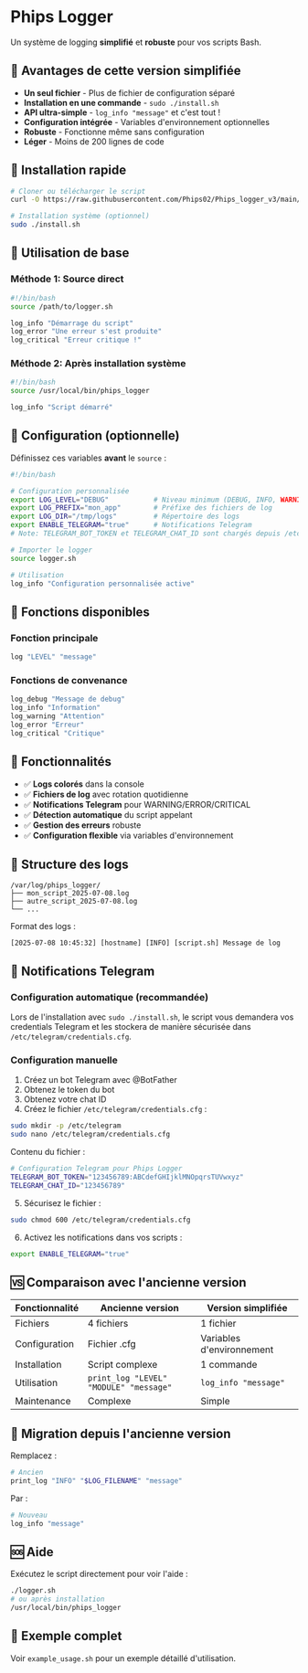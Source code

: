 # Phips Logger

Un système de logging **simplifié** et **robuste** pour vos scripts Bash.

## 🎯 Avantages de cette version simplifiée

- **Un seul fichier** - Plus de fichier de configuration séparé
- **Installation en une commande** - `sudo ./install.sh`
- **API ultra-simple** - `log_info "message"` et c'est tout !
- **Configuration intégrée** - Variables d'environnement optionnelles
- **Robuste** - Fonctionne même sans configuration
- **Léger** - Moins de 200 lignes de code

## 🚀 Installation rapide

```bash
# Cloner ou télécharger le script
curl -O https://raw.githubusercontent.com/Phips02/Phips_logger_v3/main/logger.sh

# Installation système (optionnel)
sudo ./install.sh
```

## 📖 Utilisation de base

### Méthode 1: Source direct
```bash
#!/bin/bash
source /path/to/logger.sh

log_info "Démarrage du script"
log_error "Une erreur s'est produite"
log_critical "Erreur critique !"
```

### Méthode 2: Après installation système
```bash
#!/bin/bash
source /usr/local/bin/phips_logger

log_info "Script démarré"
```

## 🔧 Configuration (optionnelle)

Définissez ces variables **avant** le `source` :

```bash
#!/bin/bash

# Configuration personnalisée
export LOG_LEVEL="DEBUG"           # Niveau minimum (DEBUG, INFO, WARNING, ERROR, CRITICAL)
export LOG_PREFIX="mon_app"        # Préfixe des fichiers de log
export LOG_DIR="/tmp/logs"         # Répertoire des logs
export ENABLE_TELEGRAM="true"      # Notifications Telegram
# Note: TELEGRAM_BOT_TOKEN et TELEGRAM_CHAT_ID sont chargés depuis /etc/telegram/credentials.cfg

# Importer le logger
source logger.sh

# Utilisation
log_info "Configuration personnalisée active"
```

## 📝 Fonctions disponibles

### Fonction principale
```bash
log "LEVEL" "message"
```

### Fonctions de convenance
```bash
log_debug "Message de debug"
log_info "Information"
log_warning "Attention"
log_error "Erreur"
log_critical "Critique"
```

## 🎨 Fonctionnalités

- ✅ **Logs colorés** dans la console
- ✅ **Fichiers de log** avec rotation quotidienne
- ✅ **Notifications Telegram** pour WARNING/ERROR/CRITICAL
- ✅ **Détection automatique** du script appelant
- ✅ **Gestion des erreurs** robuste
- ✅ **Configuration flexible** via variables d'environnement

## 📁 Structure des logs

```
/var/log/phips_logger/
├── mon_script_2025-07-08.log
├── autre_script_2025-07-08.log
└── ...
```

Format des logs :
```
[2025-07-08 10:45:32] [hostname] [INFO] [script.sh] Message de log
```

## 🔔 Notifications Telegram

### Configuration automatique (recommandée)

Lors de l'installation avec `sudo ./install.sh`, le script vous demandera vos credentials Telegram et les stockera de manière sécurisée dans `/etc/telegram/credentials.cfg`.

### Configuration manuelle

1. Créez un bot Telegram avec @BotFather
2. Obtenez le token du bot
3. Obtenez votre chat ID
4. Créez le fichier `/etc/telegram/credentials.cfg` :

```bash
sudo mkdir -p /etc/telegram
sudo nano /etc/telegram/credentials.cfg
```

Contenu du fichier :
```bash
# Configuration Telegram pour Phips Logger
TELEGRAM_BOT_TOKEN="123456789:ABCdefGHIjklMNOpqrsTUVwxyz"
TELEGRAM_CHAT_ID="123456789"
```

5. Sécurisez le fichier :
```bash
sudo chmod 600 /etc/telegram/credentials.cfg
```

6. Activez les notifications dans vos scripts :
```bash
export ENABLE_TELEGRAM="true"
```

## 🆚 Comparaison avec l'ancienne version

| Fonctionnalité | Ancienne version | Version simplifiée |
|---|---|---|
| Fichiers | 4 fichiers | 1 fichier |
| Configuration | Fichier .cfg | Variables d'environnement |
| Installation | Script complexe | 1 commande |
| Utilisation | `print_log "LEVEL" "MODULE" "message"` | `log_info "message"` |
| Maintenance | Complexe | Simple |

## 🔧 Migration depuis l'ancienne version

Remplacez :
```bash
# Ancien
print_log "INFO" "$LOG_FILENAME" "message"
```

Par :
```bash
# Nouveau
log_info "message"
```

## 🆘 Aide

Exécutez le script directement pour voir l'aide :
```bash
./logger.sh
# ou après installation
/usr/local/bin/phips_logger
```

## 📄 Exemple complet

Voir `example_usage.sh` pour un exemple détaillé d'utilisation.
